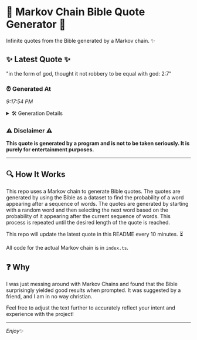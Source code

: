 # 📖 Markov Chain Bible Quote Generator 📖

Infinite quotes from the Bible generated by a Markov chain. ✨

## ✨ Latest Quote ✨
"in the form of god, thought it not robbery to be equal with god: 2:7"

### ⏰ Generated At
*9:17:54 PM*

<details>
    <summary>🛠️ Generation Details</summary>
    <p>
        <strong>🌱 Seed:</strong> in<br>
        <strong>🔄 Iterations:</strong> 14<br>
        <strong>📜 Context History:</strong><br>[ in ]: the<br>[ in, the ]: form<br>[ in, the, form ]: of<br>[ in, the, form, of ]: god,<br>[ in, the, form, of, god, ]: thought<br>[ in, the, form, of, god,, thought ]: it<br>[ the, form, of, god,, thought, it ]: not<br>[ form, of, god,, thought, it, not ]: robbery<br>[ of, god,, thought, it, not, robbery ]: to<br>[ god,, thought, it, not, robbery, to ]: be<br>[ thought, it, not, robbery, to, be ]: equal<br>[ it, not, robbery, to, be, equal ]: with<br>[ not, robbery, to, be, equal, with ]: god:<br>[ robbery, to, be, equal, with, god: ]: 2:7<br>
    </p>
</details>

### ⚠️ Disclaimer ⚠️
**This quote is generated by a program and is not to be taken seriously. It is purely for entertainment purposes.**

---

## 🔍 How It Works

This repo uses a Markov chain to generate Bible quotes. The quotes are generated by using the Bible as a dataset to find the probability of a word appearing after a sequence of words. The quotes are generated by starting with a random word and then selecting the next word based on the probability of it appearing after the current sequence of words. This process is repeated until the desired length of the quote is reached.

This repo will update the latest quote in this README every 10 minutes. ⏳

All code for the actual Markov chain is in `index.ts`.

## ❓ Why

I was just messing around with Markov Chains and found that the Bible surprisingly yielded good results when prompted. 
It was suggested by a friend, and I am in no way christian.

Feel free to adjust the text further to accurately reflect your intent and experience with the project!

---

*Enjoy*✨
